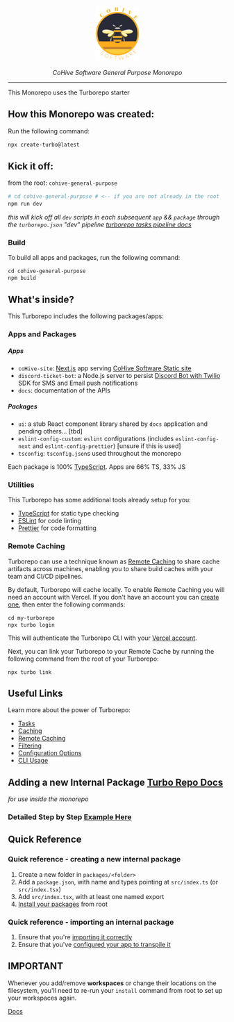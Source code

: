 <p align="center">
  <img src="packages/ui/assets/Circle_Logo_Light_Text_Square.png" width="100"/>
</p>
<p align="center"><em>CoHive Software General Purpose Monorepo</em></p>

---

This Monorepo uses the Turborepo starter

## How this Monorepo was created:

Run the following command:

```sh
npx create-turbo@latest
```

## Kick it off:
from the root: `cohive-general-purpose`
```sh
# cd cohive-general-purpose # <-- if you are not already in the root
npm run dev
```
_this will kick off all `dev` scripts in each subsequent `app` && `package` through the `turborepo.json` "dev" pipeline_
_[turborepo tasks pipeline docs](https://turbo.build/repo/docs/handbook/dev#setup-with-turborepo)_

### Build

To build all apps and packages, run the following command:

```
cd cohive-general-purpose
npm build
```

## What's inside?

This Turborepo includes the following packages/apps:

### Apps and Packages
##### Apps
- `coHive-site`: [Next.js](https://nextjs.org/) app serving [CoHive Software Static site](https://github.com/CoHive-Software/CoHive-Site)
- `discord-ticket-bot`: a Node.js server to persist [Discord Bot with Twilio](https://github.com/CoHive-Software/discord-ticket-bot) SDK for SMS and Email push notifications
- `docs`: documentation of the APIs
##### Packages
- `ui`: a stub React component library shared by `docs` application and pending others... [tbd]
- `eslint-config-custom`: `eslint` configurations (includes `eslint-config-next` and `eslint-config-prettier`) [unsure if this is used]
- `tsconfig`: `tsconfig.json`s used throughout the monorepo

Each package is 100% [TypeScript](https://www.typescriptlang.org/).
Apps are 66% TS, 33% JS

### Utilities

This Turborepo has some additional tools already setup for you:

- [TypeScript](https://www.typescriptlang.org/) for static type checking
- [ESLint](https://eslint.org/) for code linting
- [Prettier](https://prettier.io) for code formatting

### Remote Caching

Turborepo can use a technique known as [Remote Caching](https://turbo.build/repo/docs/core-concepts/remote-caching) to share cache artifacts across machines, enabling you to share build caches with your team and CI/CD pipelines.

By default, Turborepo will cache locally. To enable Remote Caching you will need an account with Vercel. If you don't have an account you can [create one](https://vercel.com/signup), then enter the following commands:

```
cd my-turborepo
npx turbo login
```

This will authenticate the Turborepo CLI with your [Vercel account](https://vercel.com/docs/concepts/personal-accounts/overview).

Next, you can link your Turborepo to your Remote Cache by running the following command from the root of your Turborepo:

```
npx turbo link
```

## Useful Links

Learn more about the power of Turborepo:

- [Tasks](https://turbo.build/repo/docs/core-concepts/monorepos/running-tasks)
- [Caching](https://turbo.build/repo/docs/core-concepts/caching)
- [Remote Caching](https://turbo.build/repo/docs/core-concepts/remote-caching)
- [Filtering](https://turbo.build/repo/docs/core-concepts/monorepos/filtering)
- [Configuration Options](https://turbo.build/repo/docs/reference/configuration)
- [CLI Usage](https://turbo.build/repo/docs/reference/command-line-reference)

## Adding a new Internal Package [Turbo Repo Docs](https://turbo.build/repo/docs/handbook/sharing-code/internal-packages)
_for use inside the monorepo_
### Detailed Step by Step [Example Here](./ADD_MONO_REPO_PACKAGE.md)

## Quick Reference
### Quick reference - creating a new internal package
1. Create a new folder in `packages/<folder>`
2. Add a `package.json`, with name and types pointing at `src/index.ts` (or `src/index.tsx`)
3. Add `src/index.tsx`, with at least one named export
4. [Install your packages](https://turbo.build/repo/docs/handbook/package-installation) from root

### Quick reference - importing an internal package
1. Ensure that you're [importing it correctly](https://turbo.build/repo/docs/handbook/sharing-code/internal-packages#3-import-the-package)
2. Ensure that you've [configured your app to transpile it](https://turbo.build/repo/docs/handbook/sharing-code/internal-packages#6-configuring-your-app)

## IMPORTANT

Whenever you add/remove **workspaces** or change their locations on the filesystem, you'll need to re-run your `install` command from root to set up your workspaces again.

[Docs](https://turbo.build/repo/docs/handbook/workspaces#managing-workspaces)